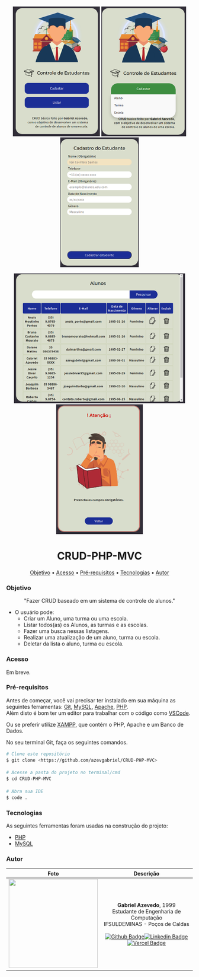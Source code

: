 

<p align="center" float="left">
  <img  src="public/img/screenshot_01.png" height="350" />
  <img  src="public/img/screenshot_02.png" height="350" />
  <img  src="public/img/screenshot_03.png" height="350" />
</p>
<p align="center" float="left">
  <img  src="public/img/screenshot_04.png" height="350" />
  <img  src="public/img/screenshot_05.png" height="350" />
</p>

<h1 align="center">CRUD-PHP-MVC</h1>

<p align="center">
 <a href="#Objetivo">Objetivo</a> •
 <a href="#Acesso">Acesso</a> •
 <a href="#Pré-requisitos">Pré-requisitos</a> • 
 <a href="#Tecnologias">Tecnologias</a> • 
 <a href="#Autor">Autor</a>
</p>


### Objetivo

<p align="center">"Fazer CRUD baseado em um sistema de controle de alunos."</p>

  - O usuário pode:
    - Criar um Aluno, uma turma ou uma escola.
    - Listar todos(as) os Alunos, as turmas e as escolas.
    - Fazer uma busca nessas listagens.
    - Realizar uma atualização de um aluno, turma ou escola.
    - Deletar da lista o aluno, turma ou escola.

### Acesso

Em breve.

### Pré-requisitos

Antes de começar, você vai precisar ter instalado em sua máquina as seguintes ferramentas:
[Git](https://git-scm.com), [MySQL](https://www.mysql.com/), [Apache](https://httpd.apache.org/), [PHP](https://www.php.net/).
</br>
Além disto é bom ter um editor para trabalhar com o código como [VSCode](https://code.visualstudio.com/).

Ou se preferir utilize [XAMPP](https://www.apachefriends.org/pt_br/index.html), que contém o PHP, Apache e um Banco de Dados.

No seu terminal Git, faça os seguintes comandos.

```bash
# Clone este repositório
$ git clone <https://github.com/azevgabriel/CRUD-PHP-MVC>

# Acesse a pasta do projeto no terminal/cmd
$ cd CRUD-PHP-MVC

# Abra sua IDE
$ code .

```

### Tecnologias

As seguintes ferramentas foram usadas na construção do projeto:

- [PHP](https://www.php.net/)
- [MySQL](https://www.mysql.com/)

### Autor

Foto   | Descrição
:---: | :---:
<img src="https://github.com/azevgabriel.png" width="240" height="240"/>| <strong>Gabriel Azevedo</strong>, 1999 </br> Estudante de Engenharia de Computação </br>IFSULDEMINAS - Poços de Caldas</br></br>[![Github Badge](https://img.shields.io/badge/-Github-000?style=flat-square&logo=Github&logoColor=white&link=https://github.com/azevgabriel)](https://github.com/azevgabriel)[![Linkedin Badge](https://img.shields.io/badge/-LinkedIn-blue?style=flat-square&logo=Linkedin&logoColor=white&link=https://www.linkedin.com/in/azevgabriel/)](https://www.linkedin.com/in/azevgabriel/)[![Vercel Badge](https://img.shields.io/badge/-Vercel-blueviolet?style=flat-square&logo=Vercel&link=https://https://vercel.com/azevgabriel/)](https://vercel.com/azevgabriel/)

